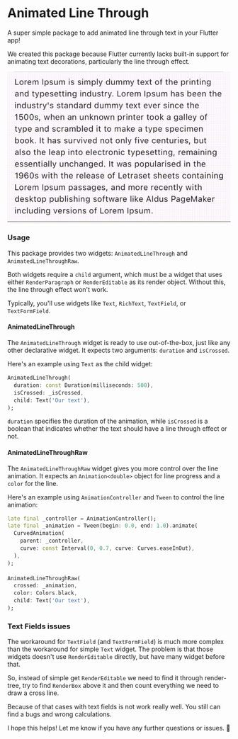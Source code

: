 # Animated Line Through

A super simple package to add animated line through text in your Flutter app!

We created this package because Flutter currently lacks built-in support for animating text
decorations, particularly the line through effect.

![Example](https://github.com/Vorkytaka/animated_line_through/blob/media/gif/example.gif?raw=true)

### Usage

This package provides two widgets: `AnimatedLineThrough` and `AnimatedLineThroughRaw`.

Both widgets require a `child` argument, which must be a widget that uses either `RenderParagraph` or
`RenderEditable` as its render object. Without this, the line through effect won't work.

Typically, you'll use widgets like `Text`, `RichText`, `TextField`, or `TextFormField`.

#### AnimatedLineThrough

The `AnimatedLineThrough` widget is ready to use out-of-the-box, just like any other declarative
widget. It expects two arguments: `duration` and `isCrossed`.

Here's an example using `Text` as the child widget:

```dart
AnimatedLineThrough(
  duration: const Duration(milliseconds: 500),
  isCrossed: _isCrossed,
  child: Text('Our text'),
);
```

`duration` specifies the duration of the animation, while `isCrossed` is a boolean that indicates
whether the text should have a line through effect or not.

#### AnimatedLineThroughRaw

The `AnimatedLineThroughRaw` widget gives you more control over the line animation. It expects an
`Animation<double>` object for line progress and a `color` for the line.

Here's an example using `AnimationController` and `Tween` to control the line animation:

```dart
late final _controller = AnimationController();
late final _animation = Tween(begin: 0.0, end: 1.0).animate(
  CurvedAnimation(
    parent: _controller,
    curve: const Interval(0, 0.7, curve: Curves.easeInOut),
  ),
);

AnimatedLineThroughRaw(
  crossed: _animation,
  color: Colors.black,
  child: Text('Our text'),
);
```

### Text Fields issues

The workaround for `TextField` (and `TextFormField`) is much more complex than the workaround for simple `Text` widget.
The problem is that those widgets doesn't use `RenderEditable` directly, but have many widget before that.

So, instead of simple get `RenderEditable` we need to find it through render-tree, try to find `RenderBox` above it and then count everything we need to draw a cross line.

Because of that cases with text fields is not work really well. You still can find a bugs and wrong calculations.

I hope this helps! Let me know if you have any further questions or issues. 🧡